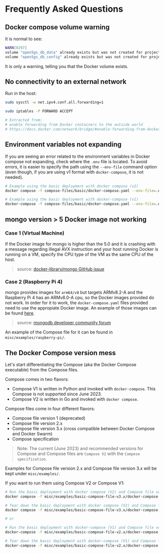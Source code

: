 # Frequently Asked Questions

## Docker compose volume warning

It is normal to see:
```bash
WARN[0297]
volume "open5gs_db_data" already exists but was not created for project "<deployment_name>".
volume "open5gs_db_config" already exists but was not created for project "<deployment_name>".
```

It is only a warning, telling you that the Docker volume exists.

## No connectivity to an external network

Run in the host:
```bash
sudo sysctl -w net.ipv4.conf.all.forwarding=1

sudo iptables -P FORWARD ACCEPT

# Extracted from:
# enable forwarding from Docker containers to the outside world
# https://docs.docker.com/network/bridge/#enable-forwarding-from-docker-containers-to-the-outside-world
```

## Environment variables not expanding

If you are seeing an error related to the environment variables in Docker compose not expanding, check where the `.env` file is located. To avoid errors, it is easier to specify the path using the `--env-file` command option (even though, if you are using v1 format with `docker-compose`, it is not needed).
```bash
# Example using the basic deployment with docker compose (v2)
docker compose -f compose-files/basic/docker-compose.yaml --env-file=.env up -d

# Example using the basic deployment with docker-compose (v1)
docker-compose -f compose-files/basic/docker-compose.yaml --env-file=.env up -d
```

## mongo version > 5 Docker image not working

### Case 1 (Virtual Machine)
If the Docker image for mongo is higher than the 5.0 and it is crashing with a message regarding illegal AVX instruction and your host running Docker is running on a VM, specify the CPU type of the VM as the same CPU of the host.

> source: [docker-library/mongo GitHub issue](https://github.com/docker-library/mongo/issues/485#issuecomment-1028308997)

### Case 2 (Raspberry Pi 4)
mongo provides images for `arm64/v8` but targets ARMv8.2-A and the Raspberry Pi 4 has an ARMv8.0-A cpu, so the Docker images provided do not work. In order for it to work, the `docker-compose.yaml` files provided need to use the appropiate Docker image. An example of those images can be found [here](https://github.com/themattman/mongodb-raspberrypi-docker).

> source: [mongodb developer community forum](https://www.mongodb.com/community/forums/t/mongodb-and-the-pi-4-on-ubuntu-64-bit-aka-armv8-0-a-support/220635)

An example of the Compose file for it can be found in `misc/examples/raspberry-pi/`.

## The Docker Compose version mess

Let's start differentiating the Compose (aka the Docker Compose executable) from the Compose files.

Compose comes in two flavors:
- Compose V1 is written in Python and invoked with `docker-compose`. This Compose is not supported since June 2023.
- Compose V2 is written in Go and invoked with `docker compose`.

Compose files come in four different flavors:
- Compose file version 1 (deprecated)
- Compose file version 2.x
- Compose file version 3.x (cross compatible between Docker Compose and Docker Swarm)
- Compose specification

>Note: The current (June 2023) and recommended versions for Compose and Compose files are `Compose V2` with the `Compose specification`.

Examples for Compose file version 2.x and Compose file version 3.x will be kept under `misc/examples/`.

If you want to run them using Compose V2 or Compose V1:
```bash
# Run the basic deployment with docker compose (V2) and Compose file version 3.x
docker compose -f misc/examples/basic-compose-file-v3.x/docker-compose.yaml --env-file=.env up -d

# Tear down the basic deployment with docker compose (V2) and Compose file version 3.x
docker compose -f misc/examples/basic-compose-file-v3.x/docker-compose.yaml --env-file=.env down

# or

# Run the basic deployment with docker-compose (V1) and Compose file version 2.x
docker-compose -f misc/examples/basic-compose-file-v2.x/docker-compose.yaml up -d

# Tear down the basic deployment with docker-compose (V1) and Compose file version 2.x
docker-compose -f misc/examples/basic-compose-file-v2.x/docker-compose.yaml down
```